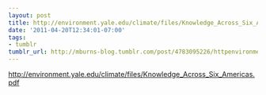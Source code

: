```yaml
---
layout: post
title: http://environment.yale.edu/climate/files/Knowledge_Across_Six_Americas.pdf
date: '2011-04-20T12:34:01-07:00'
tags:
- tumblr
tumblr_url: http://mburns-blog.tumblr.com/post/4783095226/httpenvironmentyaleeduclimatefilesknowledge
---
```

<a href="http://environment.yale.edu/climate/files/Knowledge_Across_Six_Americas.pdf">http://environment.yale.edu/climate/files/Knowledge_Across_Six_Americas.pdf</a>

